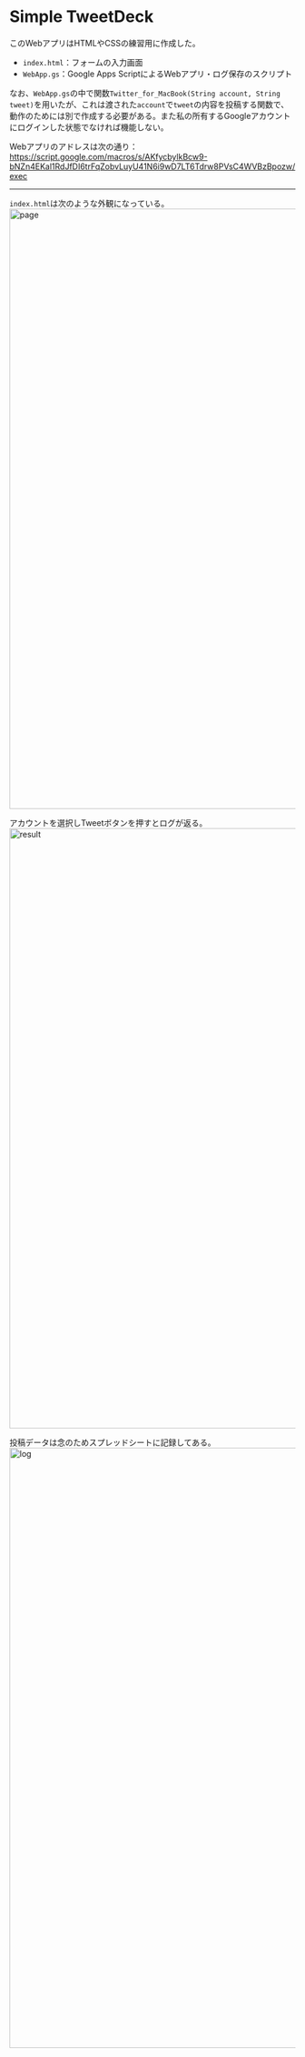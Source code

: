 # Simple TweetDeck

このWebアプリはHTMLやCSSの練習用に作成した。

- `index.html`：フォームの入力画面
- `WebApp.gs`：Google Apps ScriptによるWebアプリ・ログ保存のスクリプト
  
なお、`WebApp.gs`の中で関数`Twitter_for_MacBook(String account, String tweet)`を用いたが、これは渡された`account`で`tweet`の内容を投稿する関数で、動作のためには別で作成する必要がある。また私の所有するGoogleアカウントにログインした状態でなければ機能しない。

Webアプリのアドレスは次の通り：
https://script.google.com/macros/s/AKfycbylkBcw9-bNZn4EKal1RdJfDI6trFqZobvLuyU41N6i9wD7LT6Tdrw8PVsC4WVBzBpozw/exec

---

`index.html`は次のような外観になっている。
<img width="1056" alt="page" src="https://user-images.githubusercontent.com/83168581/119250752-336ed480-bbdd-11eb-8e76-5ff31d4c400a.png">

アカウントを選択しTweetボタンを押すとログが返る。
<img width="1056" alt="result" src="https://user-images.githubusercontent.com/83168581/119250804-8f395d80-bbdd-11eb-9424-37f9ea5c1d1d.png">

投稿データは念のためスプレッドシートに記録してある。
<img width="1056" alt="log" src="https://user-images.githubusercontent.com/83168581/119251173-12f44980-bbe0-11eb-83e6-4e8fd9cb8677.png">
